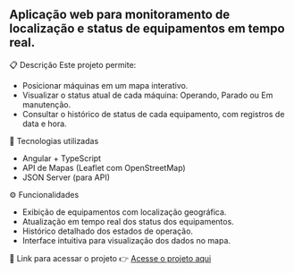 ## Aplicação web para monitoramento de localização e status de equipamentos em tempo real.
📋 Descrição
Este projeto permite:

<ul>
  <li>
    Posicionar máquinas em um mapa interativo.
  </li>
  <li>
    Visualizar o status atual de cada máquina: Operando, Parado ou Em manutenção.
  </li>
  <li>
    Consultar o histórico de status de cada equipamento, com registros de data e hora.
  </li>
</ul>

🚀 Tecnologias utilizadas
<ul>
  <li>
    Angular + TypeScript
  </li>
  <li>
    API de Mapas (Leaflet com OpenStreetMap)
  </li>
  <li>
    JSON Server (para API)
  </li>
</ul>

⚙️ Funcionalidades

<ul>
  <li>
    Exibição de equipamentos com localização geográfica.
  </li>
  <li>
    Atualização em tempo real dos status dos equipamentos.
  </li>
  <li>
    Histórico detalhado dos estados de operação.
  </li>
  <li>
    Interface intuitiva para visualização dos dados no mapa.
  </li>
</ul>

🔗 Link para acessar o projeto
👉 <a href="https://teste-frontend-v4-git-teste-lucas-alves-lucaslanpdsas-projects.vercel.app/">Acesse o projeto aqui<a/>



